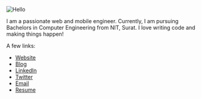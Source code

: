 ![Hello](https://github.com/godcrampy/godcrampy/raw/master/hello.gif)

I am a passionate web and mobile engineer. Currently, I am pursuing Bachelors in Computer Engineering from NIT, Surat. I love writing code and making things happen!

A few links:
- [Website](https://sahil.surge.sh)
- [Blog](https://dev.to/godcrampy)
- [LinkedIn](https://www.linkedin.com/in/sahil-bondre-571a8416a/)
- [Twitter](https://twitter.com/godcrampy)
- [Email](mailto:sahilbondre@gmail.com)
- [Resume](https://github.com/godcrampy/site/raw/master/src/assets/sahil-bondre.pdf)
